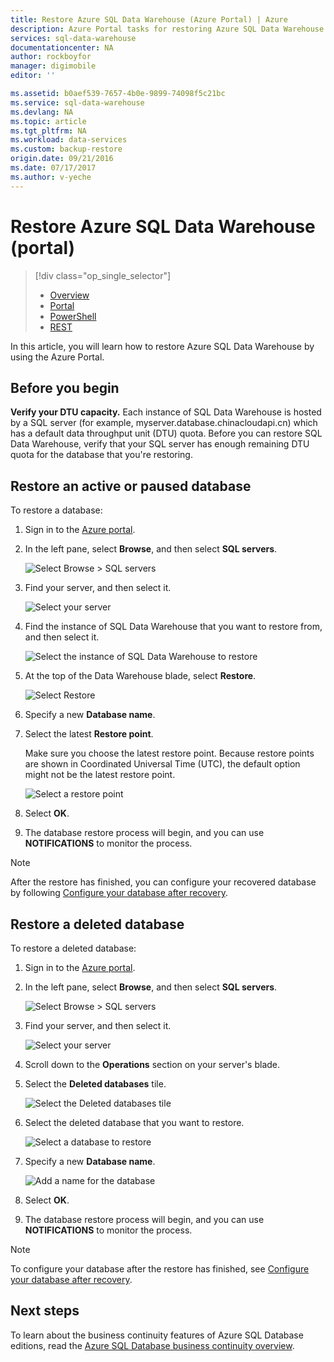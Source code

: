 ```yaml
---
title: Restore Azure SQL Data Warehouse (Azure Portal) | Azure
description: Azure Portal tasks for restoring Azure SQL Data Warehouse.
services: sql-data-warehouse
documentationcenter: NA
author: rockboyfor
manager: digimobile
editor: ''

ms.assetid: b0aef539-7657-4b0e-9899-74098f5c21bc
ms.service: sql-data-warehouse
ms.devlang: NA
ms.topic: article
ms.tgt_pltfrm: NA
ms.workload: data-services
ms.custom: backup-restore
origin.date: 09/21/2016
ms.date: 07/17/2017
ms.author: v-yeche
---
```


# Restore Azure SQL Data Warehouse (portal)

> [!div class="op_single_selector"]
> * [Overview][Overview]
> * [Portal][Portal]
> * [PowerShell][PowerShell]
> * [REST][REST]
>
>
In this article, you will learn how to restore Azure SQL Data Warehouse by using the Azure Portal.

## Before you begin

<!-- Not Available [Request a DTU quota change][Request a DTU quota change] -->
**Verify your DTU capacity.** Each instance of SQL Data Warehouse is hosted by a SQL server (for example, myserver.database.chinacloudapi.cn) which has a default data throughput unit (DTU) quota. Before you can restore SQL Data Warehouse, verify that your SQL server has enough remaining DTU quota for the database that you're restoring.

## Restore an active or paused database

To restore a database:

1. Sign in to the [Azure portal][Azure portal].

2. In the left pane, select **Browse**, and then select **SQL servers**.

    ![Select Browse > SQL servers](./media/sql-data-warehouse-restore-database-portal/01-browse-for-sql-server.png)

3. Find your server, and then select it.

    ![Select your server](./media/sql-data-warehouse-restore-database-portal/01-select-server.png)

4. Find the instance of SQL Data Warehouse that you want to restore from, and then select it.

    ![Select the instance of SQL Data Warehouse to restore](./media/sql-data-warehouse-restore-database-portal/01-select-active-dw.png)

5. At the top of the Data Warehouse blade, select **Restore**.

    ![Select Restore](./media/sql-data-warehouse-restore-database-portal/01-select-restore-from-active.png)

6. Specify a new **Database name**.

7. Select the latest **Restore point**.

    Make sure you choose the latest restore point. Because restore points are shown in Coordinated Universal Time (UTC), the default option might not be the latest restore point.

      ![Select a restore point](./media/sql-data-warehouse-restore-database-portal/01-restore-blade-from-active.png)

8. Select **OK**.

9. The database restore process will begin, and you can use **NOTIFICATIONS** to monitor the process.

> [!NOTE]
> After the restore has finished, you can configure your recovered database by following [Configure your database after recovery][Configure your database after recovery].
>
>

## Restore a deleted database

To restore a deleted database:

1. Sign in to the [Azure portal][Azure portal].

2. In the left pane, select **Browse**, and then select **SQL servers**.

    ![Select Browse > SQL servers](./media/sql-data-warehouse-restore-database-portal/01-browse-for-sql-server.png)

3. Find your server, and then select it.

    ![Select your server](./media/sql-data-warehouse-restore-database-portal/02-select-server.png)

4. Scroll down to the **Operations** section on your server's blade.

5. Select the **Deleted databases** tile.

    ![Select the Deleted databases tile](./media/sql-data-warehouse-restore-database-portal/02-select-deleted-dws.png)

6. Select the deleted database that you want to restore.

    ![Select a database to restore](./media/sql-data-warehouse-restore-database-portal/02-select-deleted-dw.png)

7. Specify a new **Database name**.

    ![Add a name for the database](./media/sql-data-warehouse-restore-database-portal/02-restore-blade-from-deleted.png)

8. Select **OK**.

9. The database restore process will begin, and you can use **NOTIFICATIONS** to monitor the process.

> [!NOTE]
> To configure your database after the restore has finished, see [Configure your database after recovery][Configure your database after recovery].
>
>

## Next steps
To learn about the business continuity features of Azure SQL Database editions, read the [Azure SQL Database business continuity overview][Azure SQL Database business continuity overview].

<!--Image references-->

<!--Article references-->
[Azure SQL Database business continuity overview]: ../sql-database/sql-database-business-continuity.md
[Overview]: ./sql-data-warehouse-restore-database-overview.md
[Portal]: ./sql-data-warehouse-restore-database-portal.md
[PowerShell]: ./sql-data-warehouse-restore-database-powershell.md
[REST]: ./sql-data-warehouse-restore-database-rest-api.md
[Configure your database after recovery]: ../sql-database/sql-database-disaster-recovery.md#configure-your-database-after-recovery
<!-- Not Available [Request a DTU quota change]: ./sql-data-warehouse-get-started-create-support-ticket.md#request-quota-change-->

<!--MSDN references-->

<!--Blog references-->

<!--Other Web references-->
[Azure portal]: https://portal.azure.cn/